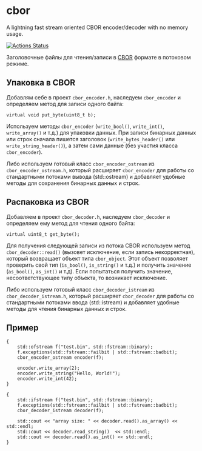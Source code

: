 ﻿# cbor
A lightning fast stream oriented CBOR encoder/decoder with no memory usage.

[![Actions Status](https://github.com/vladimirgamalyan/cbor/workflows/Test/badge.svg)](https://github.com/vladimirgamalyan/cbor/actions)

Заголовочные файлы для чтения/записи в [CBOR](http://cbor.io/) формате в потоковом режиме.

## Упаковка в CBOR
Добавлям себе в проект `cbor_encoder.h`, наследуем `cbor_encoder` и определяем метод для записи одного байта:

    virtual void put_byte(uint8_t b);

Используем методы `cbor_encoder` (`write_bool()`, `write_int()`, `write_array()` и т.д.) для упаковки данных.
При записи бинарных данных или строк сначала пишется заголовок (`write_bytes_header()` или `write_string_header()`), а затем
сами данные (без участия класса `cbor_encoder`).

Либо используем готовый класс `cbor_encoder_ostream` из `cbor_encoder_ostream.h`, который расширяет `cbor_encoder` для работы 
со стандартными потоками вывода (std::ostream) и добавляет удобные методы для сохранения бинарных данных и строк.

## Распаковка из CBOR
Добавляем в проект `cbor_decoder.h`, наследуем `cbor_decoder` и определяем ему метод для чтения одного байта:

    virtual uint8_t get_byte();

Для получения следующей записи из потока CBOR используем метод `cbor_decoder::read()` (вызовет исключение, если запись некорректная), 
который возвращает объект типа `cbor_object`. Этот объект позволяет проверить свой тип (`is_bool()`, `is_string()` и т.д.) и получить
значение (`as_bool()`, `as_int()` и т.д). Если попытаться получить значение, несоответствующее типу объекта, то возникает 
исключение.

Либо используем готовый класс `cbor_decoder_istream` из `cbor_decoder_istream.h`, который расширяет `cbor_decoder` для работы 
со стандартными потоками ввода (std::istream) и добавляет удобные методы для чтения бинарных данных и строк.

## Пример

	{
		std::ofstream f("test.bin", std::fstream::binary);
		f.exceptions(std::fstream::failbit | std::fstream::badbit);
		cbor_encoder_ostream encoder(f);

		encoder.write_array(2);
		encoder.write_string("Hello, World!");
		encoder.write_int(42);
	}

	{
		std::ifstream f("test.bin", std::fstream::binary);
		f.exceptions(std::fstream::failbit | std::fstream::badbit);
		cbor_decoder_istream decoder(f);

		std::cout << "array size: " << decoder.read().as_array() << std::endl;
		std::cout << decoder.read_string()  << std::endl;
		std::cout << decoder.read().as_int() << std::endl;
	}

